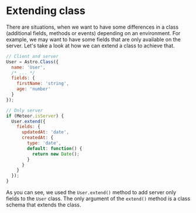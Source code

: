 # Extending class

There are situations, when we want to have some differences in a class (additional fields, methods or events) depending on an environment. For example, we may want to have some fields that are only available on the server. Let's take a look at how we can extend a class to achieve that.

```js
// Client and server
User = Astro.Class({
  name: 'User',
  /* ... */
  fields: {
    firstName: 'string',
    age: 'number'
  }
});

// Only server
if (Meteor.isServer) {
  User.extend({
    fields: {
      updatedAt: 'date',
      createdAt: {
        type: 'date',
        default: function() {
          return new Date();
        }
      }
    }
  });
}
```

As you can see, we used the `User.extend()` method to add server only fields to the `User` class. The only argument of the `extend()` method is a class schema that extends the class.